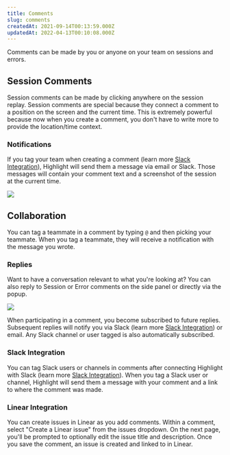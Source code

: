 ```yaml
---
title: Comments
slug: comments
createdAt: 2021-09-14T00:13:59.000Z
updatedAt: 2022-04-13T00:10:08.000Z
---
```


Comments can be made by you or anyone on your team on sessions and errors.

## Session Comments

Session comments can be made by clicking anywhere on the session replay. Session comments are special because they connect a comment to a position on the screen and the current time. This is extremely powerful because now when you create a comment, you don't have to write more to provide the location/time context.

### Notifications

If you tag your team when creating a comment (learn more [Slack Integration](/integrations/slack-integration)), Highlight will send them a message via email or Slack. Those messages will contain your comment text and a screenshot of the session at the current time.

![](https://archbee-image-uploads.s3.amazonaws.com/XPwQFz8tul7ogqGkmtA0y/gsYvSrZkPZwf-M-P75jKp_brandbird-1.png)

## Collaboration

You can tag a teammate in a comment by typing `@` and then picking your teammate. When you tag a teammate, they will receive a notification with the message you wrote.

### Replies

Want to have a conversation relevant to what you're looking at? You can also reply to Session or Error comments on the side panel or directly via the popup.

![](https://archbee-image-uploads.s3.amazonaws.com/XPwQFz8tul7ogqGkmtA0y/W0rMORhS-yYiCNY__ZCRA_image.png)

When participating in a comment, you become subscribed to future replies. Subsequent replies will notify you via Slack (learn more [Slack Integration](/integrations/slack-integration)) or email. Any Slack channel or user tagged is also automatically subscribed.

### Slack Integration

You can tag Slack users or channels in comments after connecting Highlight with Slack (learn more [Slack Integration](/integrations/slack-integration)). When you tag a Slack user or channel, Highlight will send them a message with your comment and a link to where the comment was made.

### Linear Integration

You can create issues in Linear as you add comments. Within a comment, select "Create a Linear issue" from the issues dropdown. On the next page, you'll be prompted to optionally edit the issue title and description. Once you save the comment, an issue is created and linked to in Linear.
